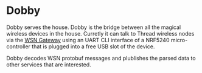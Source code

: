 # Dobby

Dobby serves the house. Dobby is the bridge between all the magical wireless devices in the house.
Curretly it can talk to Thread wireless nodes via the [WSN Gateway](https://github.com/DankersW/wsn/tree/main/app/thread_gateway) using an UART CLI interface of a NRF5240 micro-controller that is plugged into a free USB slot of the device.

Dobby decodes WSN protobuf messages and plublishes the parsed data to other services that are interested.
